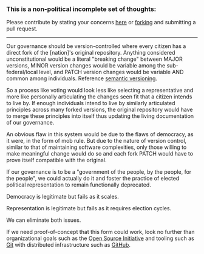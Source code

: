 ### This is a **non-political** incomplete set of thoughts:

Please contribute by stating your concerns [here](https://github.com/ddaaggeett/ddaaggeett/issues) or [forking](https://github.com/ddaaggeett/ddaaggeett/fork) and submitting a pull request.
___

Our governance should be version-controlled where every citizen has a direct fork of the [nation]'s original repository. Anything considered unconstitutional would be a literal "breaking change" between MAJOR versions, MINOR version changes would be variable among the sub-federal/local level, and PATCH version changes would be variable AND common among individuals. Reference [semantic versioning](https://semver.org/).

So a process like voting would look less like selecting a representative and more like personally articulating the changes seen fit that a citizen intends to live by. If enough individuals intend to live by similarly articulated principles across many forked versions, the original repository would have to merge these principles into itself thus updating the living documentation of our governance.

An obvious flaw in this system would be due to the flaws of democracy, as it were, in the form of mob rule. But due to the nature of version control, similar to that of maintaining software complexities, only those willing to make meaningful change would do so and each fork PATCH would have to prove itself compatible with the original.

If our governance is to be a "government of the people, by the people, for the people", we could actually do it and foster the practice of elected political representation to remain functionally deprecated.

Democracy is legitimate but fails as it scales.

Representation is legitimate but fails as it requires election cycles.

We can eliminate both issues.

If we need proof-of-concept that this form could work, look no further than organizational goals such as the [Open Source Initiative](https://opensource.org/osd) and tooling such as [Git](https://git-scm.com/about) with distributed infrastructure such as [GitHub](https://github.com).
